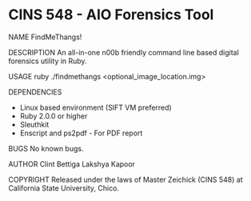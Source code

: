 CINS 548 - AIO Forensics Tool 
============

NAME
FindMeThangs!

DESCRIPTION
  An all-in-one n00b friendly command line based digital forensics utility in Ruby.

USAGE
  ruby ./findmethangs <optional_image_location.img>

DEPENDENCIES
  - Linux based environment (SIFT VM preferred)
  - Ruby 2.0.0 or higher
  - Sleuthkit
  - Enscript and ps2pdf - For PDF report

BUGS
  No known bugs.

AUTHOR
 Clint Bettiga
 Lakshya Kapoor

COPYRIGHT
  Released under the laws of Master Zeichick (CINS 548) at California State University, Chico. 
